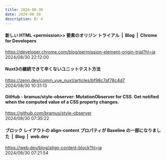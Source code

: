 ```yaml
---
title: 2024-08-30
date: 2024-08-30
description: B! 4
---
```


#### 新しい HTML &lt;permission&gt;&gt; 要素のオリジン トライアル  |  Blog  |  Chrome for Developers
https://developer.chrome.com/blog/permission-element-origin-trial?hl=ja<br>
2024/08/30 22:12:00<br>


#### Nuxt3の継続できて辛くないユニットテスト方法
https://zenn.dev/comm_vue_nuxt/articles/bf98c7af78c4d7<br>
2024/08/30 10:31:13<br>


#### GitHub - bramus/style-observer: MutationObserver for CSS. Get notified when the computed value of a CSS property changes.
https://github.com/bramus/style-observer<br>
2024/08/30 07:35:22<br>


#### ブロック レイアウトの align-content プロパティが Baseline の一部になりました  |  Blog  |  web.dev
https://web.dev/blog/align-content-block?hl=ja<br>
2024/08/30 07:21:54<br>


